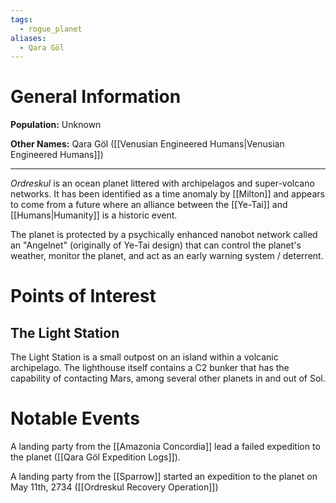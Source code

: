 ```yaml
---
tags:
  - rogue_planet
aliases:
  - Qara Göl
---
```

# General Information
**Population:** Unknown

**Other Names:** Qara Göl ([[Venusian Engineered Humans|Venusian Engineered Humans]])

---
*Ordreskul* is an ocean planet littered with archipelagos and super-volcano networks. It has been identified as a time anomaly by [[Milton]] and appears to come from a future where an alliance between the [[Ye-Tai]] and [[Humans|Humanity]] is a historic event.

The planet is protected by a psychically enhanced nanobot network called an "Angelnet" (originally of Ye-Tai design) that can control the planet's weather, monitor the planet, and act as an early warning system / deterrent.

# Points of Interest
## The Light Station
The Light Station is a small outpost on an island within a volcanic archipelago. The lighthouse itself contains a C2 bunker that has the capability of contacting Mars, among several other planets in and out of Sol.

# Notable Events
A landing party from the [[Amazonia Concordia]] lead a failed expedition to the planet ([[Qara Göl Expedition Logs]]).

A landing party from the [[Sparrow]] started an expedition to the planet on May 11th, 2734 ([[Ordreskul Recovery Operation]])
